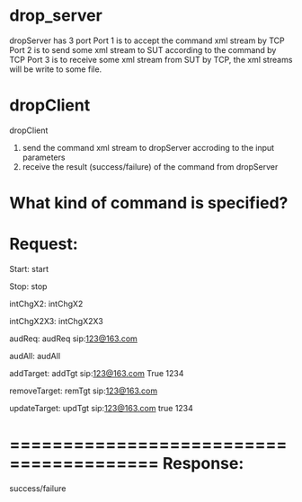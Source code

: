drop_server
===========
dropServer has 3 port 
Port 1 is to accept the command xml stream by TCP
Port 2 is to send some xml stream to SUT according to the command by TCP
Port 3 is to receive some xml stream from SUT by TCP, the xml streams will be write to some file.

dropClient
==========
dropClient 
1. send the command xml stream to dropServer accroding to the input parameters
2. receive the result (success/failure) of the command from dropServer


What kind of command is specified?
 ========================================
 Request:
 ========================================
 Start:
 <cmd>
     <action>start</action>
 </cmd>


 Stop:
 <cmd>
     <action>stop</action>
 </cmd>

intChgX2:
<cmd>
    <action>intChgX2</action>
</cmd>

intChgX2X3:
<cmd>
    <action>intChgX2X3</action>  
</cmd>


audReq:
<cmd>
    <action>audReq</action> 
    <uri>sip:123@163.com</uri>
</cmd>

audAll:
<cmd>
    <action>audAll</action> 
</cmd>

addTarget:
<cmd>
    <action>addTgt</action>
    <uri>sip:123@163.com</uri>
    <ccReq>True</ccReq>
    <lirid>1234</lirid>
</cmd>


 removeTarget:
 <cmd>
     <action>remTgt</action>
     <uri>sip:123@163.com</uri>
 </cmd>
 
 updateTarget:
 <cmd>
     <action>updTgt</action>
     <uri>sip:123@163.com</uri>
     <ccReq>true</ccReq>
     <lirid>1234</lirid>
 </cmd>
 
 ========================================
 Response:
 ========================================
 <cmd>
     <result>success/failure</result>
 </cmd>   

